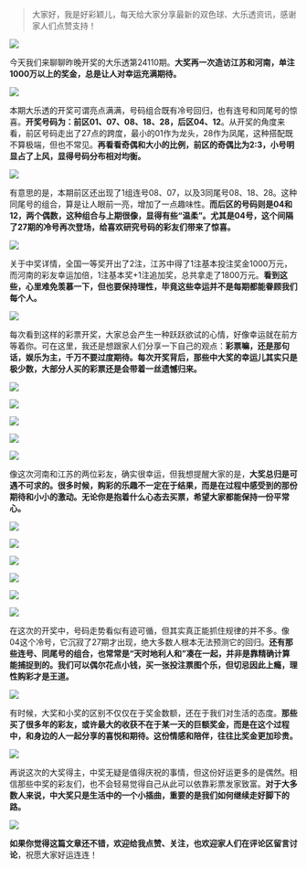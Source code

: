 > 大家好，我是好彩颖儿，每天给大家分享最新的双色球、大乐透资讯，感谢家人们点赞支持！


![](https://cdn.jsdelivr.net/gh/wangwenjie1314/PicCDN/2024-9-22/1726964978950-image.png)


今天我们来聊聊昨晚开奖的大乐透第24110期。**大奖再一次造访江苏和河南，单注1000万以上的奖金，总是让人对幸运充满期待。**


![](https://cdn.jsdelivr.net/gh/wangwenjie1314/PicCDN/2024-9-22/1726965153620-image.png)


本期大乐透的开奖可谓亮点满满，号码组合既有冷号回归，也有连号和同尾号的惊喜。**开奖号码为：前区01、07、08、18、28，后区04、12**。从开奖的角度来看，前区号码走出了27点的跨度，最小的01作为龙头，28作为凤尾，这种搭配既不算极端，但也不常见。**再看看奇偶和大小的比例，前区的奇偶比为2:3，小号明显占了上风，显得号码分布相对均衡。**


![](https://cdn.jsdelivr.net/gh/wangwenjie1314/PicCDN/2024-9-22/1726965171898-image.png)


有意思的是，本期前区还出现了1组连号08、07，以及3同尾号08、18、28。这种同尾号的组合，算是让人眼前一亮，增加了一点趣味性。**而后区的号码则是04和12，两个偶数，这种组合与上期很像，显得有些“温柔”。尤其是04号，这个间隔了27期的冷号再次登场，给喜欢研究号码的彩友们带来了惊喜。**


![](https://cdn.jsdelivr.net/gh/wangwenjie1314/PicCDN/2024-9-22/1726965205821-image.png)


关于中奖详情，全国一等奖开出了2注，江苏中得了1注基本投注奖金1000万元，而河南的彩友幸运加倍，1注基本奖+1注追加奖，总共拿走了1800万元。**看到这些，心里难免羡慕一下，但也要保持理性，毕竟这些幸运并不是每期都能眷顾我们每个人。**


![](https://cdn.jsdelivr.net/gh/wangwenjie1314/PicCDN/2024-9-22/1726965226461-image.png)


每次看到这样的彩票开奖，大家总会产生一种跃跃欲试的心情，好像幸运就在前方等着你。可在这里，我还是想跟家人们分享一下自己的观点：**彩票嘛，还是那句话，娱乐为主，千万不要过度期待。每次开奖背后，那些中大奖的幸运儿其实只是极少数，大部分人买的彩票还是会带着一丝遗憾归来。**


![](https://cdn.jsdelivr.net/gh/wangwenjie1314/PicCDN/2024-9-22/1726965256749-image.png)

![](https://cdn.jsdelivr.net/gh/wangwenjie1314/PicCDN/2024-9-22/1726965264054-image.png)


![](https://cdn.jsdelivr.net/gh/wangwenjie1314/PicCDN/2024-9-22/1726965274588-image.png)

![](https://cdn.jsdelivr.net/gh/wangwenjie1314/PicCDN/2024-9-22/1726965281175-image.png)

![](https://cdn.jsdelivr.net/gh/wangwenjie1314/PicCDN/2024-9-22/1726965288396-image.png)



像这次河南和江苏的两位彩友，确实很幸运，但我想提醒大家的是，**大奖总归是可遇不可求的。很多时候，购彩的乐趣不一定在于结果，而是在过程中感受到的那份期待和小小的激动。无论你是抱着什么心态去买票，希望大家都能保持一份平常心。**


![](https://cdn.jsdelivr.net/gh/wangwenjie1314/PicCDN/2024-9-22/1726965305618-image.png)


![](https://cdn.jsdelivr.net/gh/wangwenjie1314/PicCDN/2024-9-22/1726965313514-image.png)


![](https://cdn.jsdelivr.net/gh/wangwenjie1314/PicCDN/2024-9-22/1726965321660-image.png)


![](https://cdn.jsdelivr.net/gh/wangwenjie1314/PicCDN/2024-9-22/1726965329294-image.png)


![](https://cdn.jsdelivr.net/gh/wangwenjie1314/PicCDN/2024-9-22/1726965336278-image.png)


![](https://cdn.jsdelivr.net/gh/wangwenjie1314/PicCDN/2024-9-22/1726965351132-image.png)



在这次的开奖中，号码走势看似有迹可循，但其实真正能抓住规律的并不多。像04这个冷号，它沉寂了27期才出现，绝大多数人根本无法预测它的回归。**还有那些连号、同尾号的组合，也常常是“天时地利人和”凑在一起，并非是靠精确计算能捕捉到的。我们可以偶尔花点小钱，买一张投注票图个乐，但切忌因此上瘾，理性购彩才是王道。**


![](https://cdn.jsdelivr.net/gh/wangwenjie1314/PicCDN/2024-9-22/1726965425075-image.png)


有时候，大奖和小奖的区别不仅仅在于奖金数额，还在于我们对生活的态度。**那些买了很多年的彩友，或许最大的收获不在于某一天的巨额奖金，而是在这个过程中，和身边的人一起分享的喜悦和期待。这份情感和陪伴，往往比奖金更加珍贵。**


![](https://cdn.jsdelivr.net/gh/wangwenjie1314/PicCDN/2024-9-22/1726965452895-image.png)


再说这次的大奖得主，中奖无疑是值得庆祝的事情，但这份好运更多的是偶然。相信那些中奖的彩友们，也不会轻易觉得自己从此可以依靠彩票发家致富。**对于大多数人来说，中大奖只是生活中的一个小插曲，重要的是我们如何继续走好脚下的路。**


![](https://cdn.jsdelivr.net/gh/wangwenjie1314/PicCDN/2024-9-22/1726965475186-image.png)


**如果你觉得这篇文章还不错，欢迎给我点赞、关注，也欢迎家人们在评论区留言讨论**，祝愿大家好运连连！

